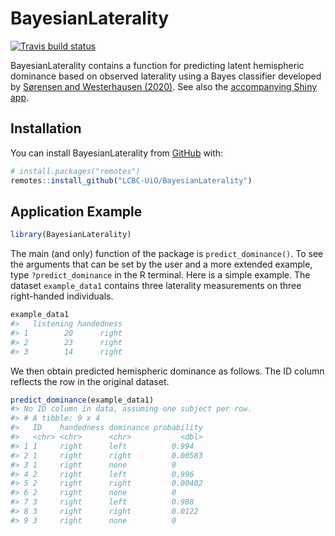 
<!-- README.md is generated from README.Rmd. Please edit that file -->

# BayesianLaterality

<!-- badges: start -->

[![Travis build
status](https://travis-ci.org/LCBC-UiO/BayesianLaterality.svg?branch=master)](https://travis-ci.org/LCBC-UiO/BayesianLaterality)
<!-- badges: end -->

BayesianLaterality contains a function for predicting latent hemispheric
dominance based on observed laterality using a Bayes classifier
developed by [Sørensen and Westerhausen
(2020)](https://doi.org/10.31234/osf.io/yvmxc). See also the
[accompanying Shiny
app](https://osorensen.shinyapps.io/BayesianLateralityApp/).

## Installation

You can install BayesianLaterality from [GitHub](https://github.com/)
with:

``` r
# install.packages("remotes")
remotes::install_github("LCBC-UiO/BayesianLaterality")
```

## Application Example

``` r
library(BayesianLaterality)
```

The main (and only) function of the package is `predict_dominance()`. To
see the arguments that can be set by the user and a more extended
example, type `?predict_dominance` in the R terminal. Here is a simple
example. The dataset `example_data1` contains three laterality
measurements on three right-handed individuals.

``` r
example_data1
#>   listening handedness
#> 1        20      right
#> 2        23      right
#> 3        14      right
```

We then obtain predicted hemispheric dominance as follows. The ID column
reflects the row in the original dataset.

``` r
predict_dominance(example_data1)
#> No ID column in data, assuming one subject per row.
#> # A tibble: 9 x 4
#>   ID    handedness dominance probability
#>   <chr> <chr>      <chr>           <dbl>
#> 1 1     right      left          0.994  
#> 2 1     right      right         0.00583
#> 3 1     right      none          0      
#> 4 2     right      left          0.996  
#> 5 2     right      right         0.00402
#> 6 2     right      none          0      
#> 7 3     right      left          0.988  
#> 8 3     right      right         0.0122 
#> 9 3     right      none          0
```
